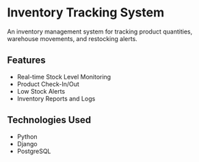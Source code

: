 # Inventory Tracking System

An inventory management system for tracking product quantities, warehouse movements, and restocking alerts.

## Features
- Real-time Stock Level Monitoring
- Product Check-In/Out
- Low Stock Alerts
- Inventory Reports and Logs

## Technologies Used
- Python
- Django
- PostgreSQL
